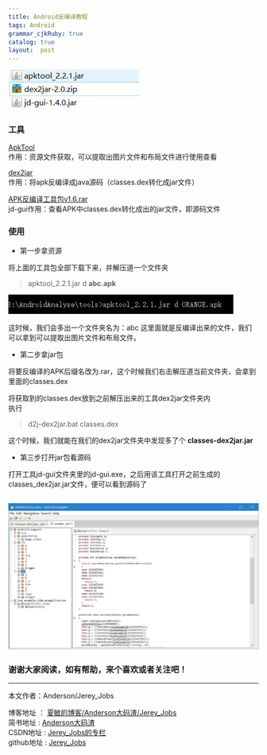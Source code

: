 ```yaml
---
title: Android反编译教程
tags: Android
grammar_cjkRuby: true
catalog: true
layout:  post
---
```


![工具列表](/img/post1/decompile_tools.jpg)

### 工具

[ApkTool ](https://ibotpeaches.github.io/Apktool/)<br> 
     作用：资源文件获取，可以提取出图片文件和布局文件进行使用查看

[dex2jar](https://github.com/pxb1988/dex2jar)<br>
	作用：将apk反编译成java源码（classes.dex转化成jar文件）
	
[APK反编译工具包v1.6.rar](https://code.google.com/archive/p/innlab/downloads)<br>
	jd-gui作用：查看APK中classes.dex转化成出的jar文件，即源码文件
### 使用

 - 第一步拿资源

将上面的工具包全部下载下来，并解压道一个文件夹

> apktool_2.2.1.jar d **abc.apk**

![apktool](/img/post1/decompile_apktools.jpg)

这时候，我们会多出一个文件夹名为：abc 这里面就是反编译出来的文件，我们可以拿到可以提取出图片文件和布局文件。

 - 第二步拿jar包

将要反编译的APK后缀名改为.rar，这个时候我们右击解压道当前文件夹，会拿到里面的classes.dex

将获取到的classes.dex放到之前解压出来的工具dex2jar文件夹内<br>
执行
> d2j-dex2jar.bat classes.dex 

这个时候，我们就能在我们的dex2jar文件夹中发现多了个 **classes-dex2jar.jar**

 - 第三步打开jar包看源码

打开工具jd-gui文件夹里的jd-gui.exe，之后用该工具打开之前生成的classes_dex2jar.jar文件，便可以看到源码了

![result](/img/post1/decompile_result.jpg)
 ----------
### 谢谢大家阅读，如有帮助，来个喜欢或者关注吧！

 ----------
 本文作者：Anderson/Jerey_Jobs 

 博客地址   ： [夏敏的博客/Anderson大码渣/Jerey_Jobs][1] <br>
 简书地址   :  [Anderson大码渣][2] <br>
 CSDN地址   :  [Jerey_Jobs的专栏][3] <br>
 github地址 :  [Jerey_Jobs][4]
 


  [1]: http://jerey.cn/
  [2]: http://www.jianshu.com/users/016a5ba708a0/latest_articles
  [3]: http://blog.csdn.net/jerey_jobs
  [4]: https://github.com/Jerey-Jobs
